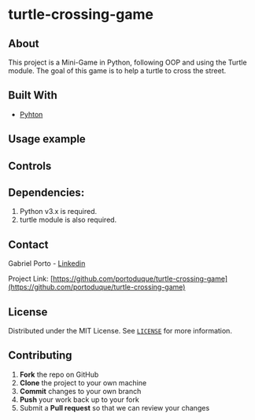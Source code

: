 # turtle-crossing-game
 

## About
This project is a Mini-Game in Python, following OOP and using the Turtle module.
The goal of this game is to help a turtle to cross the street.


## Built With

* [Pyhton](https://www.python.org/downloads/)

## Usage example

## Controls

## Dependencies:

1. Python v3.x is required.
2. turtle module is also required.

## Contact
Gabriel Porto - [Linkedin](https://www.linkedin.com/in/portoduque/)

Project Link: [https://github.com/portoduque/turtle-crossing-game](https://github.com/portoduque/turtle-crossing-game)

## License

Distributed under the MIT License. See [`LICENSE`](https://github.com/portoduque/turtle-crossing-game/blob/main/LICENSE) for more information.

## Contributing

1. **Fork** the repo on GitHub
2. **Clone** the project to your own machine
3. **Commit** changes to your own branch
4. **Push** your work back up to your fork
5. Submit a **Pull request** so that we can review your changes

 
